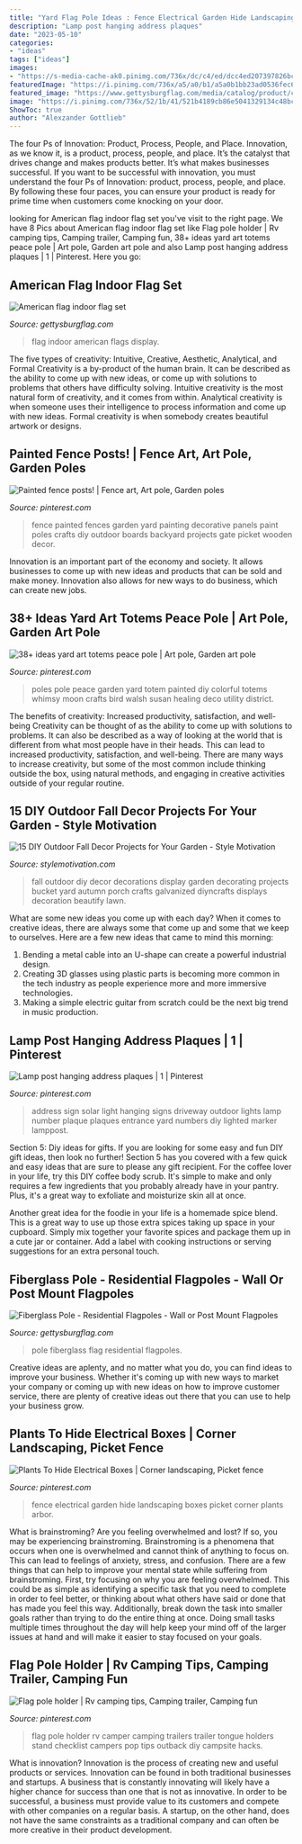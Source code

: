 ```yaml
---
title: "Yard Flag Pole Ideas : Fence Electrical Garden Hide Landscaping Boxes Picket Corner Plants Arbor"
description: "Lamp post hanging address plaques"
date: "2023-05-10"
categories:
- "ideas"
tags: ["ideas"]
images:
- "https://s-media-cache-ak0.pinimg.com/736x/dc/c4/ed/dcc4ed207397826bc7847fde05a4e779--address-plaque-posts.jpg"
featuredImage: "https://i.pinimg.com/736x/a5/a0/b1/a5a0b1bb23ad0536fec68f67cb26e251--flag-pole-holder-pole-holders.jpg"
featured_image: "https://www.gettysburgflag.com/media/catalog/product/cache/2/thumbnail/1300x/040ec09b1e35df139433887a97daa66f/f/i/fiberglass_pole_w_american_flag_on_garage.jpg"
image: "https://i.pinimg.com/736x/52/1b/41/521b4189cb86e5041329134c48bc67b9.jpg"
ShowToc: true
author: "Alexzander Gottlieb"
---
```



The four Ps of Innovation: Product, Process, People, and Place.
Innovation, as we know it, is a product, process, people, and place. It’s the catalyst that drives change and makes products better. It’s what makes businesses successful.
If you want to be successful with innovation, you must understand the four Ps of Innovation: product, process, people, and place. By following these four paces, you can ensure your product is ready for prime time when customers come knocking on your door.

	

		
looking for American flag indoor flag set you've visit to the right page. We have 8 Pics about American flag indoor flag set like Flag pole holder | Rv camping tips, Camping trailer, Camping fun, 38+ ideas yard art totems peace pole | Art pole, Garden art pole and also Lamp post hanging address plaques | 1 | Pinterest. Here you go:
		
    
## American Flag Indoor Flag Set

<img loading=lazy src="https://www.gettysburgflag.com/media/catalog/product/cache/2/thumbnail/1040x/040ec09b1e35df139433887a97daa66f/i/n/indoor_flag_display.jpg" onerror="this.onerror=null;this.src='https://tse3.mm.bing.net/th?id=OIP.IweJk9R1GQk1eagZTkRw8gHaQk&amp;pid=15.1';" alt="American flag indoor flag set">

_Source: gettysburgflag.com_

>flag indoor american flags display. 

	

The five types of creativity: Intuitive, Creative, Aesthetic, Analytical, and Formal
Creativity is a by-product of the human brain. It can be described as the ability to come up with new ideas, or come up with solutions to problems that others have difficulty solving. Intuitive creativity is the most natural form of creativity, and it comes from within. Analytical creativity is when someone uses their intelligence to process information and come up with new ideas. Formal creativity is when somebody creates beautiful artwork or designs.

    
## Painted Fence Posts! | Fence Art, Art Pole, Garden Poles

<img loading=lazy src="https://i.pinimg.com/originals/82/e9/9f/82e99f050fe34b05e2b842931ff50e3d.jpg" onerror="this.onerror=null;this.src='https://tse4.mm.bing.net/th?id=OIP.6R9x7-iRDbP2Hhscg--p1wHaJ5&amp;pid=15.1';" alt="Painted fence posts! | Fence art, Art pole, Garden poles">

_Source: pinterest.com_

>fence painted fences garden yard painting decorative panels paint poles crafts diy outdoor boards backyard projects gate picket wooden decor. 

	

Innovation is an important part of the economy and society. It allows businesses to come up with new ideas and products that can be sold and make money. Innovation also allows for new ways to do business, which can create new jobs.

    
## 38+ Ideas Yard Art Totems Peace Pole | Art Pole, Garden Art Pole

<img loading=lazy src="https://i.pinimg.com/736x/52/1b/41/521b4189cb86e5041329134c48bc67b9.jpg" onerror="this.onerror=null;this.src='https://tse3.mm.bing.net/th?id=OIP.vCfrsot37XXe4ud2iGw47wAAAA&amp;pid=15.1';" alt="38+ ideas yard art totems peace pole | Art pole, Garden art pole">

_Source: pinterest.com_

>poles pole peace garden yard totem painted diy colorful totems whimsy moon crafts bird walsh susan healing deco utility district. 

	

The benefits of creativity: Increased productivity, satisfaction, and well-being
Creativity can be thought of as the ability to come up with solutions to problems. It can also be described as a way of looking at the world that is different from what most people have in their heads. This can lead to increased productivity, satisfaction, and well-being. There are many ways to increase creativity, but some of the most common include thinking outside the box, using natural methods, and engaging in creative activities outside of your regular routine.

    
## 15 DIY Outdoor Fall Decor Projects For Your Garden - Style Motivation

<img loading=lazy src="https://www.diyncrafts.com/wp-content/uploads/2017/09/14-harvest-display.jpg" onerror="this.onerror=null;this.src='https://tse1.mm.bing.net/th?id=OIP.oSHvE6Qfk3RN_l334ipXYwHaPE&amp;pid=15.1';" alt="15 DIY Outdoor Fall Decor Projects for Your Garden - Style Motivation">

_Source: stylemotivation.com_

>fall outdoor diy decor decorations display garden decorating projects bucket yard autumn porch crafts galvanized diyncrafts displays decoration beautify lawn. 

	

What are some new ideas you come up with each day?
When it comes to creative ideas, there are always some that come up and some that we keep to ourselves. Here are a few new ideas that came to mind this morning: 
1. Bending a metal cable into an U-shape can create a powerful industrial design.
2. Creating 3D glasses using plastic parts is becoming more common in the tech industry as people experience more and more immersive technologies.
3. Making a simple electric guitar from scratch could be the next big trend in music production.

    
## Lamp Post Hanging Address Plaques | 1 | Pinterest

<img loading=lazy src="https://s-media-cache-ak0.pinimg.com/736x/dc/c4/ed/dcc4ed207397826bc7847fde05a4e779--address-plaque-posts.jpg" onerror="this.onerror=null;this.src='https://tse2.mm.bing.net/th?id=OIP.v3VH5KbZvkwoSToR5KAa_gAAAA&amp;pid=15.1';" alt="Lamp post hanging address plaques | 1 | Pinterest">

_Source: pinterest.com_

>address sign solar light hanging signs driveway outdoor lights lamp number plaque plaques entrance yard numbers diy lighted marker lamppost. 

	

Section 5: Diy ideas for gifts.
If you are looking for some easy and fun DIY gift ideas, then look no further! Section 5 has you covered with a few quick and easy ideas that are sure to please any gift recipient.
For the coffee lover in your life, try this DIY coffee body scrub. It's simple to make and only requires a few ingredients that you probably already have in your pantry. Plus, it's a great way to exfoliate and moisturize skin all at once.

Another great idea for the foodie in your life is a homemade spice blend. This is a great way to use up those extra spices taking up space in your cupboard. Simply mix together your favorite spices and package them up in a cute jar or container. Add a label with cooking instructions or serving suggestions for an extra personal touch.

    
## Fiberglass Pole - Residential Flagpoles - Wall Or Post Mount Flagpoles

<img loading=lazy src="https://www.gettysburgflag.com/media/catalog/product/cache/2/thumbnail/1300x/040ec09b1e35df139433887a97daa66f/f/i/fiberglass_pole_w_american_flag_on_garage.jpg" onerror="this.onerror=null;this.src='https://tse3.mm.bing.net/th?id=OIP.D1-lxoisDWF9IXPSduKv7gHaEK&amp;pid=15.1';" alt="Fiberglass Pole - Residential Flagpoles - Wall or Post Mount Flagpoles">

_Source: gettysburgflag.com_

>pole fiberglass flag residential flagpoles. 

	

Creative ideas are aplenty, and no matter what you do, you can find ideas to improve your business. Whether it's coming up with new ways to market your company or coming up with new ideas on how to improve customer service, there are plenty of creative ideas out there that you can use to help your business grow.

    
## Plants To Hide Electrical Boxes | Corner Landscaping, Picket Fence

<img loading=lazy src="https://i.pinimg.com/736x/94/d5/5b/94d55b72852e75b0fc7cc41a5f3d9584--arbor-ideas-fence-ideas.jpg" onerror="this.onerror=null;this.src='https://tse2.mm.bing.net/th?id=OIP.K4AuM2E356V_x7-PVIVLhAHaHa&amp;pid=15.1';" alt="Plants To Hide Electrical Boxes | Corner landscaping, Picket fence">

_Source: pinterest.com_

>fence electrical garden hide landscaping boxes picket corner plants arbor. 

	

What is brainstroming?
Are you feeling overwhelmed and lost? If so, you may be experiencing brainstroming. Brainstroming is a phenomena that occurs when one is overwhelmed and cannot think of anything to focus on. This can lead to feelings of anxiety, stress, and confusion. There are a few things that can help to improve your mental state while suffering from brainstroming. First, try focusing on why you are feeling overwhelmed. This could be as simple as identifying a specific task that you need to complete in order to feel better, or thinking about what others have said or done that has made you feel this way. Additionally, break down the task into smaller goals rather than trying to do the entire thing at once. Doing small tasks multiple times throughout the day will help keep your mind off of the larger issues at hand and will make it easier to stay focused on your goals.

    
## Flag Pole Holder | Rv Camping Tips, Camping Trailer, Camping Fun

<img loading=lazy src="https://i.pinimg.com/736x/a5/a0/b1/a5a0b1bb23ad0536fec68f67cb26e251--flag-pole-holder-pole-holders.jpg" onerror="this.onerror=null;this.src='https://tse4.mm.bing.net/th?id=OIP.Wgjza0ZC0NpZP-AEsVPWggHaNd&amp;pid=15.1';" alt="Flag pole holder | Rv camping tips, Camping trailer, Camping fun">

_Source: pinterest.com_

>flag pole holder rv camper camping trailers trailer tongue holders stand checklist campers pop tips outback diy campsite hacks. 

	

What is innovation?
Innovation is the process of creating new and useful products or services. Innovation can be found in both traditional businesses and startups. A business that is constantly innovating will likely have a higher chance for success than one that is not as innovative. In order to be successful, a business must provide value to its customers and compete with other companies on a regular basis. A startup, on the other hand, does not have the same constraints as a traditional company and can often be more creative in their product development.

